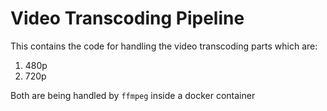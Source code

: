 # Video Transcoding Pipeline

This contains the code for handling the video transcoding parts
which are:
1. 480p
2. 720p

Both are being handled by `ffmpeg` inside a docker container
